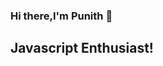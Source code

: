 ### Hi there,I'm Punith 👋

## Javascript Enthusiast!
<!--
**Punithify/Punithify** is a ✨ _special_ ✨ repository because its `README.md` (this file) appears on your GitHub profile.

Here are some ideas to get you started:

- 🔭 I’m currently working on ...
- 🌱 I’m currently learning ...
- 👯 I’m looking to collaborate on ...
- 🤔 I’m looking for help with ...
- 💬 Ask me about ...
- 📫 How to reach me: ...
- 😄 Pronouns: ...
- ⚡ Fun fact: ...


![GitHub stats](https://github-readme-stats.vercel.app/api?username=Punithify&show_icons=true)